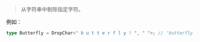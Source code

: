 <!--
 * @Author: xiongfeng '343138759@qq.com'
 * @Date: 2022-05-13 20:08:12
 * @LastEditors: xiongfeng '343138759@qq.com'
 * @LastEditTime: 2022-05-13 20:09:27
 * @FilePath: \Typescript练习d:\王者农药plus\web前端\ts-challenge\type-challenges\Drop Char\readme.md
 * @Description: 这是默认设置,请设置`customMade`, 打开koroFileHeader查看配置 进行设置: https://github.com/OBKoro1/koro1FileHeader/wiki/%E9%85%8D%E7%BD%AE
-->

> 从字符串中剔除指定字符。

例如：

```ts
type Butterfly = DropChar<" b u t t e r f l y ! ", " ">; // 'butterfly!'
```
